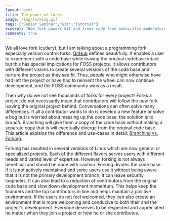 ```yaml
---
layout: post
title: The power of forks
image: /img/forking.gif
tags: ["Senior Seminar","Git","Tutorial"]
excerpt: "How fork powers Git and frees code from autocratic moderators."
comments: true
---
```


We all love fork (cutlery), but I am talking about a programming fork especially version control forks. [GitHub](https://help.github.com/articles/fork-a-repo/) defines beautifully. It enables a user to experiment with a code base while leaving the original codebase intact but this has special implications for FOSS projects.
It allows contributors with different visions to create several versions of the code base and nurture the project as they see fit. Thus, people who might otherwise have had left the project or have had to reinvent the wheel can now continue development, and the FOSS community wins as a result.

Then why do we not see thousands of forks for every project? Forks a project do not necessarily mean that contributors will follow the new fork leaving the original project behind. Conversations can often solve many differences. If all a contributor wants to do is develop a new feature or solve a bug but is worried about messing up the code base, the solution is to _branch_. Branching will give them a copy of the code base without making a separate copy that is will eventually diverge from the original code base. This article explains the difference and use-cases in detail: [Branching vs. Forking](https://confluence.atlassian.com/bitbucket/branch-or-fork-your-repository-221450630.html).

Forking has resulted in several versions of Linux which are now general or specialized projects. Each of the different flavors serves users with different needs and varied level of expertise. However, forking is not always beneficial and should be done with caution. Forking divides the code base. If it is not actively maintained and some users use it without being aware that it is not the primary development branch, it can leave security loopholes. It can also lead to a reduction of contributors from the original code base and slow down development momentum. This helps keep the founders and the top contributors in line and helps maintain a positive environment. If the users do not feel welcomed, they can also create an environment that is more welcoming and conducive to both their and the project's development. Everyone deserves to be respected and appreciated no matter when they join a project or how he or she contributes.
